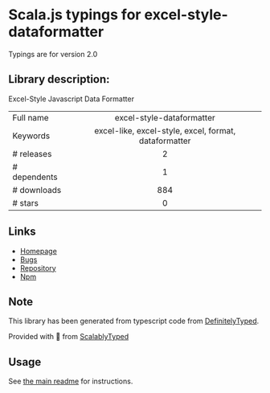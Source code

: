 
# Scala.js typings for excel-style-dataformatter

Typings are for version 2.0

## Library description:
Excel-Style Javascript Data Formatter

|                    |                 |
| ------------------ | :-------------: |
| Full name          | excel-style-dataformatter |
| Keywords           | excel-like, excel-style, excel, format, dataformatter |
| # releases         | 2 |
| # dependents       | 1 |
| # downloads        | 884 |
| # stars            | 0 |

## Links
- [Homepage](https://github.com/Fakundo/Excel-Style-Javascript-DataFormatter#readme)
- [Bugs](https://github.com/Fakundo/Excel-Style-Javascript-DataFormatter/issues)
- [Repository](https://github.com/Fakundo/Excel-Style-Javascript-DataFormatter)
- [Npm](https://www.npmjs.com/package/excel-style-dataformatter)
    


## Note
This library has been generated from typescript code from [DefinitelyTyped](https://definitelytyped.org).

Provided with :purple_heart: from [ScalablyTyped](https://github.com/oyvindberg/ScalablyTyped)

## Usage
See [the main readme](../../readme.md) for instructions.


